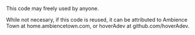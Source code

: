 This code may freely used by anyone.

While not necesary, if this code is reused, it can be attributed to Ambience Town at home.ambiencetown.com, or hoverAdev at github.com/hoverAdev.
